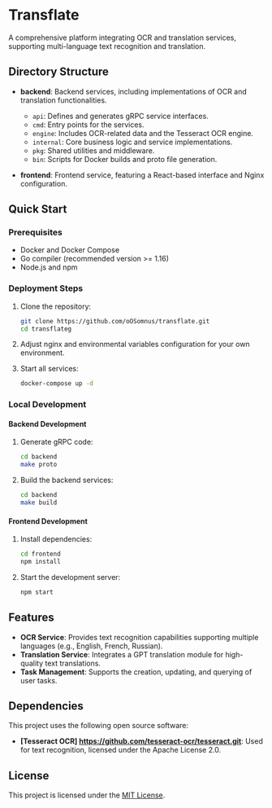 # Transflate

A comprehensive platform integrating OCR and translation services, supporting multi-language text recognition and translation.

## Directory Structure

- **backend**: Backend services, including implementations of OCR and translation functionalities.
    - `api`: Defines and generates gRPC service interfaces.
    - `cmd`: Entry points for the services.
    - `engine`: Includes OCR-related data and the Tesseract OCR engine.
    - `internal`: Core business logic and service implementations.
    - `pkg`: Shared utilities and middleware.
    - `bin`: Scripts for Docker builds and proto file generation.

- **frontend**: Frontend service, featuring a React-based interface and Nginx configuration.
## Quick Start

### Prerequisites

- Docker and Docker Compose
- Go compiler (recommended version >= 1.16)
- Node.js and npm

### Deployment Steps

1. Clone the repository:
   ```bash
   git clone https://github.com/oOSomnus/transflate.git
   cd transflateg
   ```

2. Adjust nginx and environmental variables configuration for your own environment.

3. Start all services:
   ```bash
   docker-compose up -d
   ```

### Local Development

#### Backend Development

1. Generate gRPC code:
   ```bash
   cd backend
   make proto
   ```

2. Build the backend services:
   ```bash
   cd backend
   make build
   ```

#### Frontend Development

1. Install dependencies:
   ```bash
   cd frontend
   npm install
   ```

2. Start the development server:
   ```bash
   npm start
   ```

## Features

- **OCR Service**: Provides text recognition capabilities supporting multiple languages (e.g., English, French, Russian).
- **Translation Service**: Integrates a GPT translation module for high-quality text translations.
- **Task Management**: Supports the creation, updating, and querying of user tasks.

## Dependencies

This project uses the following open source software:
- **[Tesseract OCR] https://github.com/tesseract-ocr/tesseract.git**: Used for text recognition, licensed under the Apache License 2.0.

## License

This project is licensed under the [MIT License](./LICENSE).

